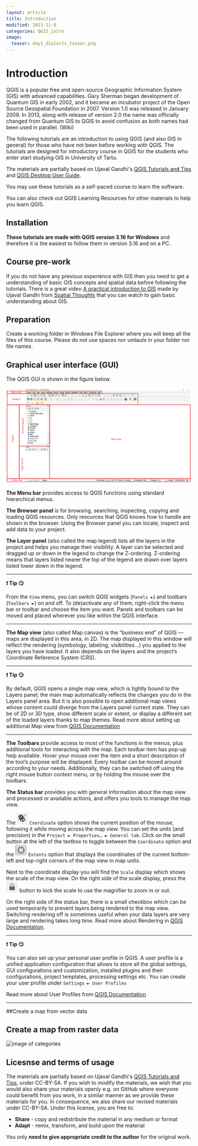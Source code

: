 ```yaml
---
layout: article
title: Introduction
modified: 2021-11-8
categories: QGIS_intro
image:
  teaser: day1_dialects_teaser.png
---
```


# Introduction
QGIS is a popular free and open-source Geographic Information System (GIS) with advanced capabilities.
Gary Sherman began development of Quantum GIS in early 2002, and it became an incubator project of the Open Source Geospatial Foundation in 2007. Version 1.0 was released in January 2009. In 2013, along with release of version 2.0 the name was officially changed from Quantum GIS to QGIS to avoid confusion as both names had been used in parallel. (Wiki)

The following tutorials are an introduction to using QGIS (and also GIS in general) for those who have not been before working with QGIS. The tutorials are designed for introductory course in QGIS for the students who enter start studying GIS in University of Tartu.

The materials are partially based on Ujaval Gandhi's [QGIS Tutorials and Tips](https://www.qgistutorials.com/en/docs/introduction.html) and [QGIS Desktop User Guide](https://docs.qgis.org/testing/en/docs/user_manual/index.html).

You may use these tutorials as a self-paced course to learn the software.

You can also check out QGIS Learning Resources for other materials to help you learn QGIS.
## Installation
**These tutorials are made with QGIS version 3.16 for Windows** and therefore it is the easiest to follow them in version 3.16 and on a PC.

## Course pre-work
If you do not have any previous experience with GIS then you need to get a understanding of basic GIS concepts and spatial data before following the tutorials. There is a great video [A practical introduction to GIS](https://www.youtube.com/watch?v=yfLjnK569XY) made by Ujaval Gandhi from [Spatial Thoughts](https://spatialthoughts.com/) that you can watch to gain basic understanding about GIS.

## Preparation
Create a working folder in Windows File Explorer where you will keep all the files of this course. Please do not use spaces nor umlauts in your folder nor file names.

## Graphical user interface (GUI)
The QGIS GUI is shown in the figure below.

![image of GUI](../../images/1_user_interface.png)

**The Menu bar** provides access to QGIS functions using standard hierarchical menus.

**The Browser panel** is for browsing, searching, inspecting, copying and loading QGIS resources. Only resources that QGIS knows how to handle are shown in the browser. Using the Browser panel you can locate, inspect and add data to your project.

**The Layer panel** (also called the map legend) lists all the layers in the project and helps you manage their visibility. A layer can be selected and dragged up or down in the legend to change the Z-ordering. Z-ordering means that layers listed nearer the top of the legend are drawn over layers listed lower down in the legend.

---
__:heavy_exclamation_mark: Tip :smirk:__

From the `View` menu, you can switch QGIS widgets (`Panels ►`) and toolbars (`Toolbars ►`) on and off. To (de)activate any of them, right-click the menu bar or toolbar and choose the item you want. Panels and toolbars can be moved and placed wherever you like within the QGIS interface.

---

**The Map view** (also called Map canvas) is the “business end” of QGIS — maps are displayed in this area, in 2D. The map displayed in this window will reflect the rendering (symbology, labeling, visibilities…) you applied to the layers you have loaded. It also depends on the layers and the project’s Coordinate Reference System (CRS).

---
__:heavy_exclamation_mark: Tip :smirk:__

By default, QGIS opens a single map view, which is tightly bound to the Layers panel; the main map automatically reflects the changes you do in the Layers panel area. But it is also possible to open additional map views whose content could diverge from the Layers panel current state. They can be of 2D or 3D type, show different scale or extent, or display a different set of the loaded layers thanks to map themes. Read more about setting up additional Map view from [QGIS Documentation](https://docs.qgis.org/3.16/en/docs/user_manual/introduction/qgis_gui.html#setting-additional-map-views)

---
**The Toolbars** provide access to most of the functions in the menus, plus additional tools for interacting with the map. Each toolbar item has pop-up help available. Hover your mouse over the item and a short description of the tool’s purpose will be displayed. Every toolbar can be moved around according to your needs. Additionally, they can be switched off using the right mouse button context menu, or by holding the mouse over the toolbars.

**The Status bar** provides you with general information about the map view and processed or available actions, and offers you tools to manage the map view.

The ![image of coordinate icon](../../images/icon_coordinate.png) `Coordinate` option shows the current position of the mouse, following it while moving across the map view. You can set the units (and precision) in the `Project ► Properties… ► General tab`. Click on the small button at the left of the textbox to toggle between the `Coordinate` option and the ![image of extent icon](../../images/icon_extents.png) `Extents` option that displays the coordinates of the current bottom-left and top-right corners of the map view in map units.

Next to the coordinate display you will find the `Scale` display which shows the scale of the map view. On the right side of the scale display, press the ![image of lock icon](../../images/icon_lock.png) button to lock the scale to use the magnifier to zoom in or out.

On the right side of the status bar, there is a small checkbox which can be used temporarily to prevent layers being rendered to the map view. Switching rendering off is sometimes useful when your data layers are very large and rendering takes long time. Read more about Rendering in [QGIS Documentation](https://docs.qgis.org/3.16/en/docs/user_manual/introduction/general_tools.html#rendering).









---
__:heavy_exclamation_mark: Tip :smirk:__

You can also set up your personal user profile in QGIS. A user profile is a unified application configuration that allows to store all the global settings, GUI configurations and customization, installed plugins and their configurations, project templates, processing settings etc. You can create your user profile under `Settings ► User Profiles`

Read more about User Profiles from [QGIS Documentation](https://docs.qgis.org/testing/en/docs/user_manual/introduction/project_files.html#introducing-qgis-projects)

---

##Create a map from vector data

## Create a map from raster data


![image of categories](../../images/day1_dialects.png)

## Licesnse and terms of usage
The materials are partially based on Ujaval Gandhi's [QGIS Tutorials and Tips](https://www.qgistutorials.com/en/docs/introduction.html), under CC-BY-SA. If you wish to modify the materials, we wish that you would also share your materials openly e.g. on GitHub where everyone could benefit from you work, in a similar manner as we provide these materials for you.
In consequence, we also share our revised materials under CC-BY-SA.
Under this license, you are free to:
+ **Share** - copy and redistribute the material in any medium or format
+ **Adapt** - remix, transform, and build upon the material

You only **need to give appropriate credit to the author** for the original work.

